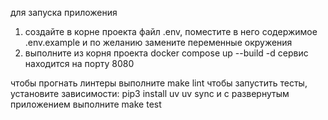 для запуска приложения
1. создайте в корне проекта файл .env, поместите в него содержимое .env.example и по желанию замените переменные окружения
2. выполните из корня проекта docker compose up --build -d
сервис находится на порту 8080

чтобы прогнать линтеры выполните make lint
чтобы запустить тесты, установите зависимости:
pip3 install uv
uv sync
и с развернутым приложением выполните make test
